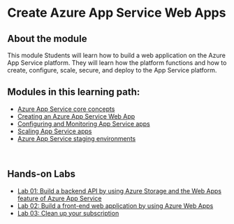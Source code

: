 # Create Azure App Service Web Apps


## About the module

This module Students will learn how to build a web application on the Azure App Service platform. They will learn how the platform functions and how to create, configure, scale, secure, and deploy to the App Service platform.
<br/>

## Modules in this learning path:

* [Azure App Service core concepts](https://github.com/airan-tw/azure_training/blob/main/M1/Create%20Azure%20App%20Service%20Web%20Apps/Azure_app_service_core.md)
* [Creating an Azure App Service Web App](https://github.com/airan-tw/azure_training/blob/main/M1/Create%20Azure%20App%20Service%20Web%20Apps/Creating_azure_app_service.md)
* [Configuring and Monitoring App Service apps](https://github.com/airan-tw/azure_training/blob/main/M1/Create%20Azure%20App%20Service%20Web%20Apps/Config_monitor_app_service.md)
* [Scaling App Service apps](https://github.com/airan-tw/azure_training/blob/main/M1/Create%20Azure%20App%20Service%20Web%20Apps/Scaling_app_service.md)
* [Azure App Service staging environments](https://github.com/airan-tw/azure_training/blob/main/M1/Create%20Azure%20App%20Service%20Web%20Apps/Azure_app_service_staging.md)
<br>


## Hands-on Labs 
* [Lab 01: Build a backend API by using Azure Storage and the Web Apps feature of Azure App Service](https://github.com/airan-tw/azure_training/blob/main/M1/Create%20Azure%20App%20Service%20Web%20Apps/lab01.md)
* [Lab 02: Build a front-end web application by using Azure Web Apps](https://github.com/airan-tw/azure_training/blob/main/M1/Create%20Azure%20App%20Service%20Web%20Apps/lab02.md)
* [Lab 03: Clean up your subscription](https://github.com/airan-tw/azure_training/blob/main/M1/Create%20Azure%20App%20Service%20Web%20Apps/lab03.md)
